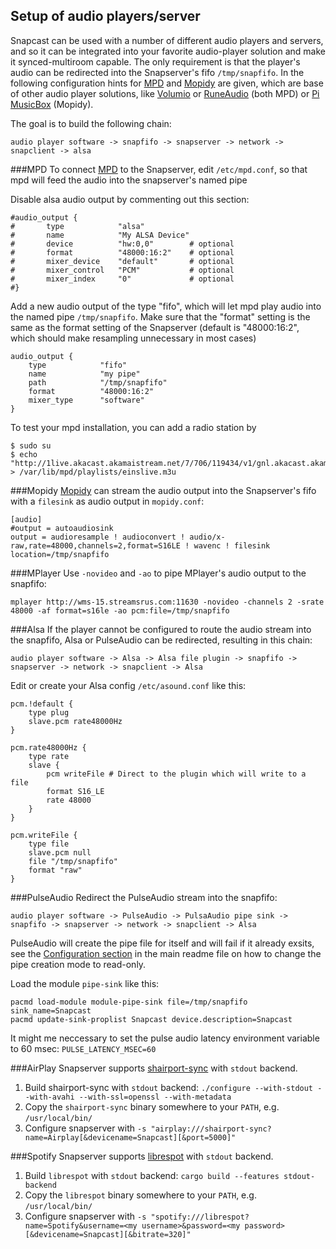 Setup of audio players/server
-----------------------------
Snapcast can be used with a number of different audio players and servers, and so it can be integrated into your favorite audio-player solution and make it synced-multiroom capable.
The only requirement is that the player's audio can be redirected into the Snapserver's fifo `/tmp/snapfifo`. In the following configuration hints for [MPD](http://www.musicpd.org/) and [Mopidy](https://www.mopidy.com/) are given, which are base of other audio player solutions, like [Volumio](https://volumio.org/) or [RuneAudio](http://www.runeaudio.com/) (both MPD) or [Pi MusicBox](http://www.pimusicbox.com/) (Mopidy).

The goal is to build the following chain:

    audio player software -> snapfifo -> snapserver -> network -> snapclient -> alsa

###MPD
To connect [MPD](http://www.musicpd.org/) to the Snapserver, edit `/etc/mpd.conf`, so that mpd will feed the audio into the snapserver's named pipe

Disable alsa audio output by commenting out this section:

    #audio_output {
    #       type            "alsa"
    #       name            "My ALSA Device"
    #       device          "hw:0,0"        # optional
    #       format          "48000:16:2"    # optional
    #       mixer_device    "default"       # optional
    #       mixer_control   "PCM"           # optional
    #       mixer_index     "0"             # optional
    #}

Add a new audio output of the type "fifo", which will let mpd play audio into the named pipe `/tmp/snapfifo`.
Make sure that the "format" setting is the same as the format setting of the Snapserver (default is "48000:16:2", which should make resampling unnecessary in most cases)

    audio_output {
        type            "fifo"
        name            "my pipe"
        path            "/tmp/snapfifo"
        format          "48000:16:2"
        mixer_type      "software"
    }

To test your mpd installation, you can add a radio station by

    $ sudo su
    $ echo "http://1live.akacast.akamaistream.net/7/706/119434/v1/gnl.akacast.akamaistream.net/1live" > /var/lib/mpd/playlists/einslive.m3u

###Mopidy
[Mopidy](https://www.mopidy.com/) can stream the audio output into the Snapserver's fifo with a `filesink` as audio output in `mopidy.conf`:

    [audio]
    #output = autoaudiosink
    output = audioresample ! audioconvert ! audio/x-raw,rate=48000,channels=2,format=S16LE ! wavenc ! filesink location=/tmp/snapfifo

###MPlayer
Use `-novideo` and `-ao` to pipe MPlayer's audio output to the snapfifo:

    mplayer http://wms-15.streamsrus.com:11630 -novideo -channels 2 -srate 48000 -af format=s16le -ao pcm:file=/tmp/snapfifo

###Alsa
If the player cannot be configured to route the audio stream into the snapfifo, Alsa or PulseAudio can be redirected, resulting in this chain:

    audio player software -> Alsa -> Alsa file plugin -> snapfifo -> snapserver -> network -> snapclient -> Alsa

Edit or create your Alsa config `/etc/asound.conf` like this:

```
pcm.!default {
	type plug
	slave.pcm rate48000Hz
}

pcm.rate48000Hz {
	type rate
	slave {
		pcm writeFile # Direct to the plugin which will write to a file
		format S16_LE
		rate 48000
	}
}

pcm.writeFile {
	type file
	slave.pcm null
	file "/tmp/snapfifo"
	format "raw"
}
```

###PulseAudio
Redirect the PulseAudio stream into the snapfifo:

    audio player software -> PulseAudio -> PulsaAudio pipe sink -> snapfifo -> snapserver -> network -> snapclient -> Alsa

PulseAudio will create the pipe file for itself and will fail if it already exsits, see the [Configuration section](https://github.com/badaix/snapcast#configuration) in the main readme file on how to change the pipe creation mode to read-only.

Load the module `pipe-sink` like this:

    pacmd load-module module-pipe-sink file=/tmp/snapfifo sink_name=Snapcast
    pacmd update-sink-proplist Snapcast device.description=Snapcast

It might me neccessary to set the pulse audio latency environment variable to 60 msec: `PULSE_LATENCY_MSEC=60`


###AirPlay
Snapserver supports [shairport-sync](https://github.com/mikebrady/shairport-sync) with `stdout` backend.
 1. Build shairport-sync with `stdout` backend: `./configure --with-stdout --with-avahi --with-ssl=openssl --with-metadata`
 2. Copy the `shairport-sync` binary somewhere to your `PATH`, e.g. `/usr/local/bin/`
 3. Configure snapserver with `-s "airplay:///shairport-sync?name=Airplay[&devicename=Snapcast][&port=5000]"`
 

###Spotify
Snapserver supports [librespot](https://github.com/badaix/librespot) with `stdout` backend.
 1. Build `librespot` with `stdout` backend: `cargo build --features stdout-backend`    
 2. Copy the `librespot` binary somewhere to your `PATH`, e.g. `/usr/local/bin/`
 3. Configure snapserver with `-s "spotify:///librespot?name=Spotify&username=<my username>&password=<my password>[&devicename=Snapcast][&bitrate=320]"`


